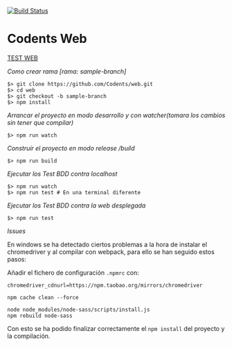 [![Build Status](https://travis-ci.org/Codents/web.png?branch=master)](https://travis-ci.org/Codents/web)
# **Codents Web**
[TEST WEB](https://codents.github.io/web/)

_Como crear rama [rama: sample-branch]_
```
$> git clone https://github.com/Codents/web.git
$> cd web
$> git checkout -b sample-branch
$> npm install
```

_Arrancar el proyecto en modo desarrollo y con watcher(tomara los cambios sin tener que compilar)_
```
$> npm run watch
```

_Construir el proyecto en modo release /build_
```
$> npm run build
```

_Ejecutar los Test BDD contra localhost_
```
$> npm run watch
$> npm run test # En una terminal diferente
```

_Ejecutar los Test BDD contra la web desplegada_
```
$> npm run test
```
_Issues_

En windows se ha detectado ciertos problemas a la hora de instalar el chromedriver y al compilar con webpack, para ello se han seguido estos pasos:

Añadir el fichero de configuración `.npmrc` con:
```
chromedriver_cdnurl=https://npm.taobao.org/mirrors/chromedriver
```

```
npm cache clean --force
```

```
node node_modules/node-sass/scripts/install.js
npm rebuild node-sass
```

Con esto se ha podido finalizar correctamente el `npm install` del proyecto y la compilación.
